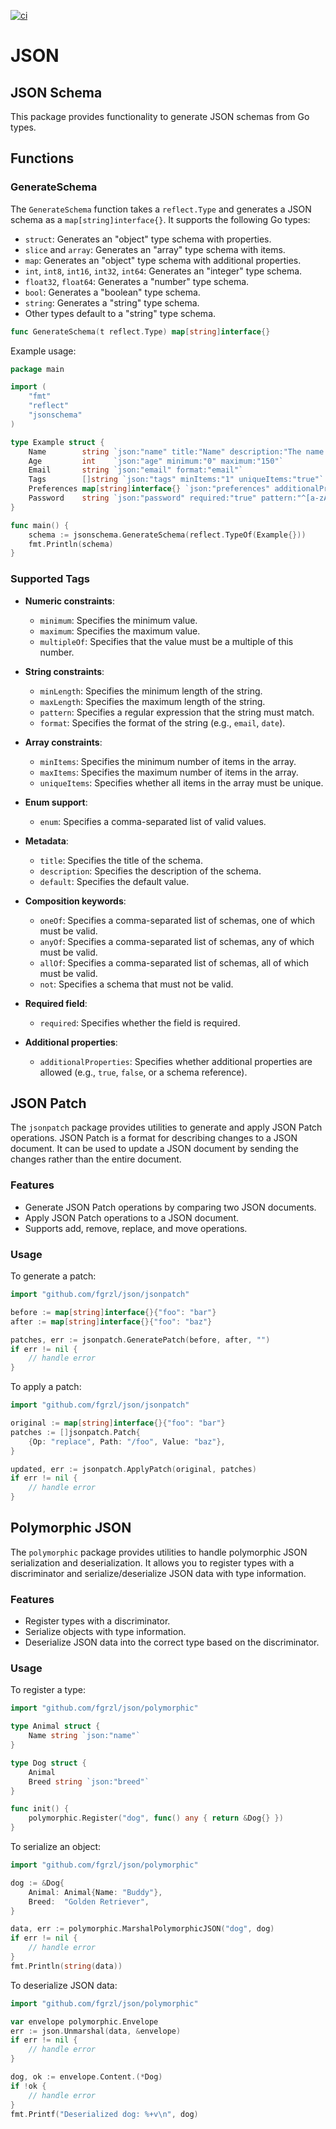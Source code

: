[![ci](https://github.com/fgrzl/json/actions/workflows/ci.yml/badge.svg)](https://github.com/fgrzl/json/actions/workflows/ci.yml)
# JSON 

## JSON Schema

This package provides functionality to generate JSON schemas from Go types.

## Functions

### GenerateSchema

The `GenerateSchema` function takes a `reflect.Type` and generates a JSON schema as a `map[string]interface{}`. It supports the following Go types:

- `struct`: Generates an "object" type schema with properties.
- `slice` and `array`: Generates an "array" type schema with items.
- `map`: Generates an "object" type schema with additional properties.
- `int`, `int8`, `int16`, `int32`, `int64`: Generates an "integer" type schema.
- `float32`, `float64`: Generates a "number" type schema.
- `bool`: Generates a "boolean" type schema.
- `string`: Generates a "string" type schema.
- Other types default to a "string" type schema.

```go
func GenerateSchema(t reflect.Type) map[string]interface{}
```

Example usage:

```go
package main

import (
    "fmt"
    "reflect"
    "jsonschema"
)

type Example struct {
    Name        string `json:"name" title:"Name" description:"The name of the person" minLength:"1" maxLength:"100"`
    Age         int    `json:"age" minimum:"0" maximum:"150"`
    Email       string `json:"email" format:"email"`
    Tags        []string `json:"tags" minItems:"1" uniqueItems:"true"`
    Preferences map[string]interface{} `json:"preferences" additionalProperties:"true"`
    Password    string `json:"password" required:"true" pattern:"^[a-zA-Z0-9]{8,}$"`
}

func main() {
    schema := jsonschema.GenerateSchema(reflect.TypeOf(Example{}))
    fmt.Println(schema)
}
```

### Supported Tags

- **Numeric constraints**:
  - `minimum`: Specifies the minimum value.
  - `maximum`: Specifies the maximum value.
  - `multipleOf`: Specifies that the value must be a multiple of this number.

- **String constraints**:
  - `minLength`: Specifies the minimum length of the string.
  - `maxLength`: Specifies the maximum length of the string.
  - `pattern`: Specifies a regular expression that the string must match.
  - `format`: Specifies the format of the string (e.g., `email`, `date`).

- **Array constraints**:
  - `minItems`: Specifies the minimum number of items in the array.
  - `maxItems`: Specifies the maximum number of items in the array.
  - `uniqueItems`: Specifies whether all items in the array must be unique.

- **Enum support**:
  - `enum`: Specifies a comma-separated list of valid values.

- **Metadata**:
  - `title`: Specifies the title of the schema.
  - `description`: Specifies the description of the schema.
  - `default`: Specifies the default value.

- **Composition keywords**:
  - `oneOf`: Specifies a comma-separated list of schemas, one of which must be valid.
  - `anyOf`: Specifies a comma-separated list of schemas, any of which must be valid.
  - `allOf`: Specifies a comma-separated list of schemas, all of which must be valid.
  - `not`: Specifies a schema that must not be valid.

- **Required field**:
  - `required`: Specifies whether the field is required.

- **Additional properties**:
  - `additionalProperties`: Specifies whether additional properties are allowed (e.g., `true`, `false`, or a schema reference).

## JSON Patch

The `jsonpatch` package provides utilities to generate and apply JSON Patch operations. JSON Patch is a format for describing changes to a JSON document. It can be used to update a JSON document by sending the changes rather than the entire document.

### Features

- Generate JSON Patch operations by comparing two JSON documents.
- Apply JSON Patch operations to a JSON document.
- Supports add, remove, replace, and move operations.

### Usage

To generate a patch:

```go
import "github.com/fgrzl/json/jsonpatch"

before := map[string]interface{}{"foo": "bar"}
after := map[string]interface{}{"foo": "baz"}

patches, err := jsonpatch.GeneratePatch(before, after, "")
if err != nil {
    // handle error
}
```

To apply a patch:

```go
import "github.com/fgrzl/json/jsonpatch"

original := map[string]interface{}{"foo": "bar"}
patches := []jsonpatch.Patch{
    {Op: "replace", Path: "/foo", Value: "baz"},
}

updated, err := jsonpatch.ApplyPatch(original, patches)
if err != nil {
    // handle error
}
```

## Polymorphic JSON

The `polymorphic` package provides utilities to handle polymorphic JSON serialization and deserialization. It allows you to register types with a discriminator and serialize/deserialize JSON data with type information.

### Features

- Register types with a discriminator.
- Serialize objects with type information.
- Deserialize JSON data into the correct type based on the discriminator.

### Usage

To register a type:

```go
import "github.com/fgrzl/json/polymorphic"

type Animal struct {
    Name string `json:"name"`
}

type Dog struct {
    Animal
    Breed string `json:"breed"`
}

func init() {
    polymorphic.Register("dog", func() any { return &Dog{} })
}
```

To serialize an object:

```go
import "github.com/fgrzl/json/polymorphic"

dog := &Dog{
    Animal: Animal{Name: "Buddy"},
    Breed:  "Golden Retriever",
}

data, err := polymorphic.MarshalPolymorphicJSON("dog", dog)
if err != nil {
    // handle error
}
fmt.Println(string(data))
```

To deserialize JSON data:

```go
import "github.com/fgrzl/json/polymorphic"

var envelope polymorphic.Envelope
err := json.Unmarshal(data, &envelope)
if err != nil {
    // handle error
}

dog, ok := envelope.Content.(*Dog)
if !ok {
    // handle error
}
fmt.Printf("Deserialized dog: %+v\n", dog)
```